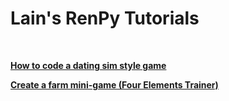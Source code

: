 # Lain's RenPy Tutorials

<br>

[**How to code a dating sim style game**](https://github.com/maim-lain/renpy/blob/master/dating-sim.md)

[**Create a farm mini-game (Four Elements Trainer)**](https://github.com/maim-lain/renpy/blob/master/farm-game.md)

